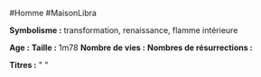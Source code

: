 #Homme #MaisonLibra

**Symbolisme :** transformation, renaissance, flamme intérieure

**Age :**
**Taille :** 1m78
**Nombre de vies :**
**Nombres de résurrections :**

**Titres :** 
"
"

